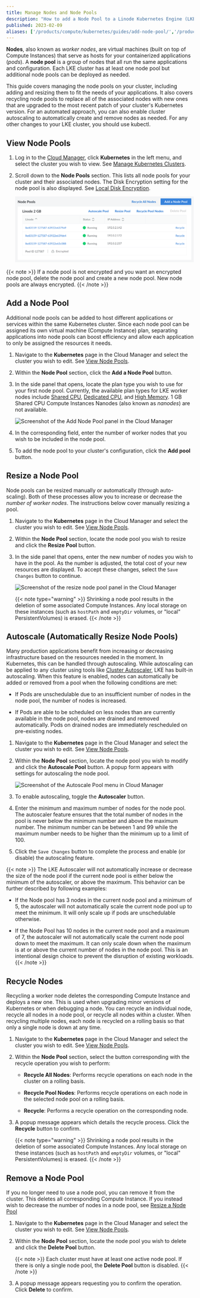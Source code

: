 ```yaml
---
title: Manage Nodes and Node Pools
description: "How to add a Node Pool to a Linode Kubernetes Engine (LKE) cluster."
published: 2023-02-09
aliases: ['/products/compute/kubernetes/guides/add-node-pool/','/products/compute/kubernetes/guides/edit-remove-node-pools/','/products/compute/kubernetes/guides/enable-cluster-autoscaling/']
---
```


**Nodes**, also known as *worker nodes*, are virtual machines (built on top of Compute Instances) that serve as hosts for your containerized applications (*pods*). A **node pool** is a group of nodes that all run the same applications and configuration. Each LKE cluster has at least one node pool but additional node pools can be deployed as needed.

This guide covers managing the node pools on your cluster, including adding and resizing them to fit the needs of your applications. It also covers recycling node pools to replace all of the associated nodes with new ones that are upgraded to the most recent patch of your cluster's Kubernetes version. For an automated approach, you can also enable cluster autoscaling to automatically create and remove nodes as needed. For any other changes to your LKE cluster, you should use kubectl.

## View Node Pools

1. Log in to the [Cloud Manager](http://cloud.linode.com), click **Kubernetes** in the left menu, and select the cluster you wish to view. See [Manage Kubernetes Clusters](/docs/products/compute/kubernetes/guides/manage-clusters/).

1. Scroll down to the **Node Pools** section. This lists all node pools for your cluster and their associated nodes. The Disk Encryption setting for the node pool is also displayed. See [Local Disk Encryption](/docs/products/compute/guides/local-disk-encryption/).

    ![Screenshot of the Node Pools section of a cluster in the Cloud Manager](view-node-pools.png)

{{< note >}}
If a node pool is not encrypted and you want an encrypted node pool, delete the node pool and create a new node pool. New node pools are always encrypted.
{{< /note >}}

## Add a Node Pool

Additional node pools can be added to host different applications or services within the same Kubernetes cluster. Since each node pool can be assigned its own virtual machine (Compute Instance) plan, separating applications into node pools can boost efficiency and allow each application to only be assigned the resources it needs.

1. Navigate to the **Kubernetes** page in the Cloud Manager and select the cluster you wish to edit. See [View Node Pools](#view-node-pools).

1. Within the **Node Pool** section, click the **Add a Node Pool** button.

1. In the side panel that opens, locate the plan type you wish to use for your first node pool. Currently, the available plan types for LKE worker nodes include [Shared CPU](/docs/products/compute/compute-instances/plans/choosing-a-plan/#shared-cpu-instances), [Dedicated CPU](/docs/products/compute/compute-instances/plans/choosing-a-plan/#dedicated-cpu-instances), and [High Memory](/docs/products/compute/compute-instances/plans/choosing-a-plan/#high-memory-instances). 1 GB Shared CPU Compute Instances Nanodes (also known as *nanodes*) are not available.

    ![Screenshot of the Add Node Pool panel in the Cloud Manager](add-node-pool.png)

1. In the corresponding field, enter the number of worker nodes that you wish to be included in the node pool.

1. To add the node pool to your cluster's configuration, click the **Add pool** button.

## Resize a Node Pool

Node pools can be resized manually or automatically (through auto-scaling). Both of these processes allow you to increase or decrease the *number of worker nodes*. The instructions below cover manually resizing a pool.

1. Navigate to the **Kubernetes** page in the Cloud Manager and select the cluster you wish to edit. See [View Node Pools](#view-node-pools).

1. Within the **Node Pool** section, locate the node pool you wish to resize and click the **Resize Pool** button.

1. In the side panel that opens, enter the new number of nodes you wish to have in the pool. As the number is adjusted, the total cost of your new resources are displayed. To accept these changes, select the `Save Changes` button to continue.

    ![Screenshot of the resize node pool panel in the Cloud Manager](resize-node-pool.png)

    {{< note type="warning" >}}
    Shrinking a node pool results in the deletion of some associated Compute Instances. Any local storage on these instances (such as `hostPath` and `emptyDir` volumes, or "local" PersistentVolumes) is erased.
    {{< /note >}}

## Autoscale (Automatically Resize Node Pools)

Many production applications benefit from increasing or decreasing infrastructure based on the resources needed in the moment. In Kubernetes, this can be handled through autoscaling. While autoscaling can be applied to any cluster using tools like [Cluster Autoscaler](https://github.com/kubernetes/autoscaler/tree/master/cluster-autoscaler), LKE has built-in autoscaling. When this feature is enabled, nodes can automatically be added or removed from a pool when the following conditions are met:

- If Pods are unschedulable due to an insufficient number of nodes in the node pool, the number of nodes is increased.

- If Pods are able to be scheduled on less nodes than are currently available in the node pool, nodes are drained and removed automatically. Pods on drained nodes are immediately rescheduled on pre-existing nodes.

1. Navigate to the **Kubernetes** page in the Cloud Manager and select the cluster you wish to edit. See [View Node Pools](#view-node-pools).

1. Within the **Node Pool** section, locate the node pool you wish to modify and click the **Autoscale Pool** button. A popup form appears with settings for autoscaling the node pool.

    ![Screenshot of the Autoscale Pool menu in Cloud Manager](autoscale-node-pool.png)

1. To enable autoscaling, toggle the **Autoscaler** button.

1. Enter the minimum and maximum number of nodes for the node pool. The autoscaler feature ensures that the total number of nodes in the pool is never below the minimum number and above the maximum number. The minimum number can be between 1 and 99 while the maximum number needs to be higher than the minimum up to a limit of 100.

1. Click the `Save Changes` button to complete the process and enable (or disable) the autoscaling feature.

{{< note >}}
The LKE Autoscaler will not automatically increase or decrease the size of the node pool if the current node pool is either below the minimum of the autoscaler, or above the maximum. This behavior can be further described by following examples:

- If the Node pool has 3 nodes in the current node pool and a minimum of 5, the autoscaler will not automatically scale the current node pool up to meet the minimum. It will only scale up if pods are unschedulable otherwise.

- If the Node Pool has 10 nodes in the current node pool and a maximum of 7, the autoscaler will not automatically scale the current node pool down to meet the maximum. It can only scale down when the maximum is at or above the current number of nodes in the node pool. This is an intentional design choice to prevent the disruption of existing workloads.
{{< /note >}}

## Recycle Nodes

Recycling a worker node deletes the corresponding Compute Instance and deploys a new one. This is used when upgrading minor versions of Kubernetes or when debugging a node. You can recycle an individual node, recycle all nodes in a node pool, or recycle all nodes within a cluster. When recycling multiple nodes, each node is recycled on a rolling basis so that only a single node is down at any time.

1. Navigate to the **Kubernetes** page in the Cloud Manager and select the cluster you wish to edit. See [View Node Pools](#view-node-pools).

1. Within the **Node Pool** section, select the button corresponding with the recycle operation you wish to perform:

    - **Recycle All Nodes**: Performs recycle operations on each node in the cluster on a rolling basis.

    - **Recycle Pool Nodes**: Performs recycle operations on each node in the selected node pool on a rolling basis.

    - **Recycle**: Performs a recycle operation on the corresponding node.

1. A popup message appears which details the recycle process. Click the **Recycle** button to confirm.

    {{< note type="warning" >}}
    Shrinking a node pool results in the deletion of some associated Compute Instances. Any local storage on these instances (such as `hostPath` and `emptyDir` volumes, or "local" PersistentVolumes) is erased.
    {{< /note >}}

## Remove a Node Pool

If you no longer need to use a node pool, you can remove it from the cluster. This deletes all corresponding Compute Instance. If you instead wish to decrease the number of nodes in a node pool, see [Resize a Node Pool](#resize-a-node-pool)

1. Navigate to the **Kubernetes** page in the Cloud Manager and select the cluster you wish to edit. See [View Node Pools](#view-node-pools).

1. Within the **Node Pool** section, locate the node pool you wish to delete and click the **Delete Pool** button.

    {{< note >}}
    Each cluster must have at least one active node pool. If there is only a single node pool, the **Delete Pool** button is disabled.
    {{< /note >}}

1. A popup message appears requesting you to confirm the operation. Click **Delete** to confirm.